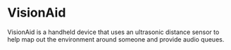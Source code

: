 # VisionAid
VisionAid is a handheld device that uses an ultrasonic distance sensor to help map out the environment around someone and provide audio queues.
